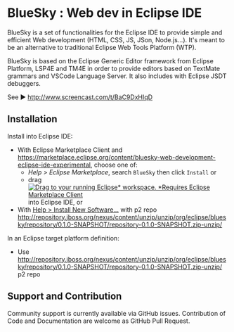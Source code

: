 # BlueSky : Web dev in Eclipse IDE

BlueSky is a set of functionalities for the Eclipse IDE to provide simple and efficient Web development (HTML, CSS, JS, JSon, Node.js...). It's meant to be an alternative to traditional Eclipse Web Tools Platform (WTP).

BlueSky is based on the Eclipse Generic Editor framework from Eclipse Platform, LSP4E and TM4E in order to provide editors based on TextMate grammars and VSCode Language Server. It also includes with Eclipse JSDT debuggers.

See ▶️ http://www.screencast.com/t/BaC9DxHIqD


## Installation

Install into Eclipse IDE:
* With Eclipse Marketplace Client and https://marketplace.eclipse.org/content/bluesky-web-development-eclipse-ide-experimental, choose one of:
  * *Help > Eclipse Marketplace*, search `BlueSky` then click `Install` or
  * drag <a href="http://marketplace.eclipse.org/marketplace-client-intro?mpc_install=3394048" class="drag" title="Drag to your running Eclipse* workspace. *Requires Eclipse Marketplace Client"><img class="img-responsive" src="https://marketplace.eclipse.org/sites/all/themes/solstice/public/images/marketplace/btn-install.png" alt="Drag to your running Eclipse* workspace. *Requires Eclipse Marketplace Client" /></a> into Eclipse IDE, or
* With [Help > Install New Software...](http://help.eclipse.org/neon/index.jsp?topic=%2Forg.eclipse.platform.doc.user%2Ftasks%2Ftasks-124.htm) with p2 repo http://repository.jboss.org/nexus/content/unzip/unzip/org/eclipse/bluesky/repository/0.1.0-SNAPSHOT/repository-0.1.0-SNAPSHOT.zip-unzip/

In an Eclipse target platform definition:
* Use http://repository.jboss.org/nexus/content/unzip/unzip/org/eclipse/bluesky/repository/0.1.0-SNAPSHOT/repository-0.1.0-SNAPSHOT.zip-unzip/ p2 repo

## Support and Contribution

Community support is currently available via GitHub issues. Contribution of Code and Documentation are welcome as GitHub Pull Request. 
